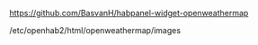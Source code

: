 https://github.com/BasvanH/habpanel-widget-openweathermap

/etc/openhab2/html/openweathermap/images
